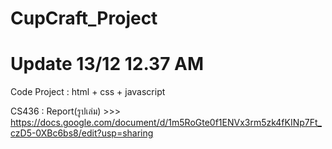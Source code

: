 # CupCraft_Project 
# Update 13/12 12.37 AM

Code Project : html + css + javascript

CS436 : Report(รูปเล่ม) >>> https://docs.google.com/document/d/1m5RoGte0f1ENVx3rm5zk4fKINp7Ft_czD5-0XBc6bs8/edit?usp=sharing
